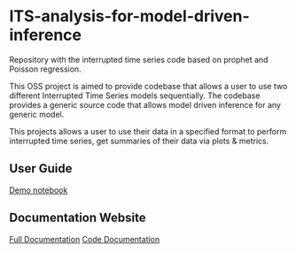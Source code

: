 # ITS-analysis-for-model-driven-inference

Repository with the interrupted time series code based on prophet and Poisson regression.

This OSS project is aimed to provide codebase that allows a user to use two different Interrupted Time Series models sequentially. The codebase provides a generic source code that allows model driven inference for any generic model.

This projects allows a user to use their data in a specified format to perform interrupted time series, get summaries of their data via plots & metrics.

## User Guide

[Demo notebook](https://github.com/IBM/ITS-analysis-for-model-driven-inference/blob/main/demos/wrapper_ITS.ipynb)

## Documentation Website

[Full Documentation](https://ibm.github.io/ITS-analysis-for-model-driven-inference/index.html)
[Code Documentation](https://its-analysis-for-model-driven-inference.readthedocs.io/en/latest/index.html)
